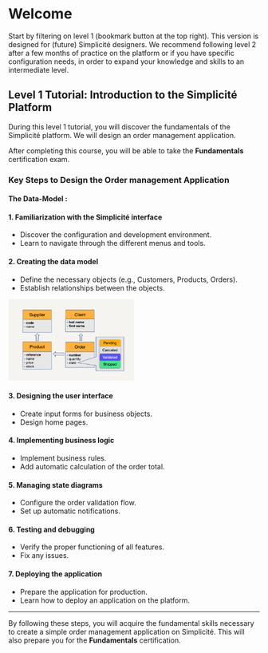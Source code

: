 # Welcome

Start by filtering on level 1 (bookmark button at the top right). This version is designed for (future) Simplicité designers. 
We recommend following level 2 after a few months of practice on the platform or if you have specific configuration needs, in order to expand your knowledge and skills to an intermediate level.

## Level 1 Tutorial: Introduction to the Simplicité Platform

During this level 1 tutorial, you will discover the fundamentals of the Simplicité platform. We will design an order management application.

After completing this course, you will be able to take the **Fundamentals** certification exam.

### Key Steps to Design the Order management Application

#### The Data-Model :


#### 1. Familiarization with the Simplicité interface
- Discover the configuration and development environment.
- Learn to navigate through the different menus and tools.

#### 2. Creating the data model
- Define the necessary objects (e.g., Customers, Products, Orders).
- Establish relationships between the objects.  
<img src="data-model_ENU.png" alt="field-area" width="50%"/>

#### 3. Designing the user interface
- Create input forms for business objects.
- Design home pages.

#### 4. Implementing business logic
- Implement business rules.
- Add automatic calculation of the order total.

#### 5. Managing state diagrams
- Configure the order validation flow.
- Set up automatic notifications.

#### 6. Testing and debugging
- Verify the proper functioning of all features.
- Fix any issues.

#### 7. Deploying the application
- Prepare the application for production.
- Learn how to deploy an application on the platform.

---

By following these steps, you will acquire the fundamental skills necessary to create a simple order management application on Simplicité. This will also prepare you for the **Fundamentals** certification.

